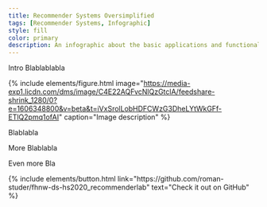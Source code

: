 ```yaml
---
title: Recommender Systems Oversimplified
tags: [Recommender Systems, Infographic]
style: fill
color: primary
description: An infographic about the basic applications and functionality of recommender systems.
---
```


Intro Blablablabla

{% include elements/figure.html image="https://media-exp1.licdn.com/dms/image/C4E22AQFvcNlQzGtclA/feedshare-shrink_1280/0?e=1606348800&v=beta&t=iVxSrolLobHDFCWzG3DheLYtWkGFf-ETlQ2pmq1ofAI" caption="Image description" %}

Blablabla 

More Blablabla

Even more Bla

<p class="text-center">
{% include elements/button.html link="https://github.com/roman-studer/fhnw-ds-hs2020_recommenderlab" text="Check it out on GitHub" %}
</p>